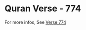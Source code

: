 # Quran Verse - 774 

For more infos, See [Verse 774](https://www.quranbookk.com/quran/search?q=774)